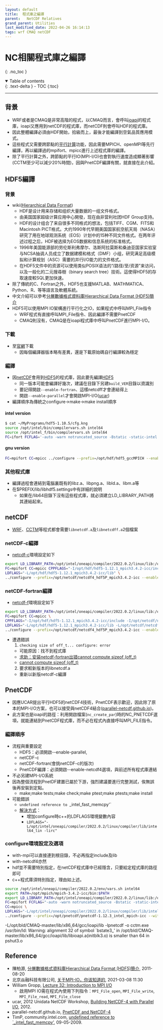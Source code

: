 ```yaml
---
layout: default
title:  程式庫之編譯
parent:   NetCDF Relatives
grand_parent: Utilities
last_modified_date: 2022-04-26 16:14:13
tags: wrf CMAQ netCDF 
---
```

# NC相關程式庫之編譯
{: .no_toc }

<details open markdown="block">
  <summary>
    Table of contents
  </summary>
  {: .text-delta }
- TOC
{:toc}
</details>

---
## 背景
- WRF或者是CMAQ是非常高階的程式，以CMAQ而言，會呼叫[ioapi](https://sinotec2.github.io/Focus-on-Air-Quality/utilities/netCDF/ioapi/#ioapi的編譯)的程式庫，ioapi又應用到netCDF的程式庫，而netCDF則會呼叫HDF的程式庫。
- 因此整體編譯必須由HDF開始，拾級而上，最後才能編譯到空氣品質應用模式。
- 這些程式又需要跨節點的[平行計算](https://sinotec2.github.io/Focus-on-Air-Quality/utilities/ParallelComputation/)功能，因此需要MPICH、openMPI等先行編譯，再以編譯過的mpifort、mpicc進行上述程式庫的編譯。
- 除了平行計算之外，跨節點的平行IO(MPI-I/O)也會對執行速度造成顯著影響(CCTM至少可以減少20%時間)，因與PnetCDF編譯有關，就直接在此介紹。

## HDF5編譯
### 背景
- wiki([Hierarchical Data Format](https://zh.wikipedia.org/wiki/HDF))
  - HDF是设计用来存储和组织大量数据的一组文件格式。
  - 由美国国家超级计算应用中心開發，现在由非营利社团HDF Group支持。
  - HDF的设计组合了来自很多不同格式的想法，包括TIFF、CGM、FITS和Macintosh PICT格式。大约1990年代早期美国国家航空航天局（NASA）研究了用在地球观测系统（EOS）计划中的15种不同文件格式。在两年评述过程之后，HDF被选择为EOS数据和信息系统的标准格式。
  - 1996年美国能源部的劳伦斯利弗摩尔、洛斯阿拉莫斯和桑迪亚国家实验室与NCSA抽调人员成立了数据建模和格式（DMF）小组，研究满足高级模拟和计算规划（ASC）需要的并行I/O能力的文件格式。
  - 在HDF5文件中的资源可以使用类似POSIX语法的“/路径/至/资源”来访问，以及一般化的二元搜尋樹（binary search tree）技術。這使得HDF5的存取速度較SQL更加快速。
- 除了傳統的C、Fortran之外，HDF5也支援MATLAB、MATHMATICA、Python、R、等等語言及軟體系統。  
- 中文介紹可以參考[分層數據格式資料庫Hierarchical Data Format (HDF5)簡介](https://blog.xuite.net/cpy930814355/twblog/100497173-分層數據格式資料庫Hierarchical+Data+Format+(HDF5)簡介)
- HDF5可以使用MPI IO架構進行平行化之IO，如果程式中呼叫MPI_File指令
  - WRF程式有直接呼叫MPI_File指令、因此編譯不需要PnetCDF
  - CMAQ則沒有，CMAQ是在ioapi程式庫中呼叫PnetCDF進行MPI-I/O。

### 下載
- 至[官網](https://www.hdfgroup.org/downloads/hdf5)下載
  - 因每個編譯器版本略有差異，還是下載原始碼自行編譯較為穩定
### 編譯
- 因[netCDF]()會用到[HDF5]()的程式庫，因此要先編譯[HDF5]()
  - 同一版本可能會編譯好幾次，建議在目錄下另建`build_VER`目錄以資識別
  - 要記得開啟`--enable-fortran`、這樣netcdff才會連結得上
  - 開啟`--enable-parallel`才會開啟MPI-I/O([ucar](https://www.unidata.ucar.edu/software/netcdf/workshops/most-recent/pnetcdf/BuildingParallel.html))
- 編譯順序為傳統之configure->make->make install順序
#### intel version

```bash
$ cat ~/MyPrograms/hdf5-1.10.5/cfg.kng
source /opt/intel/bin/compilervars.sh intel64
source /opt/intel_f/bin/compilervars.sh intel64
FC=ifort FCFLAG='-auto -warn notruncated_source -Bstatic -static-intel -O3 -unroll -stack_temps -safe_cray_ptr -convert big_endian -assume byterecl -traceback -xHost -qopenmp' CC=icc ../configure --prefix=/opt/hdf/hdf5_intel --enable-parallel --enable-fortran 
```
#### gnu version

```bash
FC=mpifort CC=mpicc ../configure --prefix=/opt/hdf/hdf5_gccMPICH --enable-fortran --enable-parallel --with-zlib=/opt/Zlib
```

### 其他程式庫
- 編譯過程會連結到電腦裏既有的libz.a、libpng.a、libld.a、libm.a等
- 在$PREFIX/lib/libhdf5.settings中有詳細的說明
  - 如果在/lib64目錄下沒有這些程式庫，就必須建立LD_LIBRARY_PATH將其連結起來。

## netCDF
- [WRF]()、[CCTM]()等程式都會需要`libnetcdf.a`及`libnetcdff.a`2個檔案

### netCDF-c編譯

- [netcdf-c]()環境設定如下

```bash
export LD_LIBRARY_PATH=/opt/intel/oneapi/compiler/2022.0.2/linux/lib:/opt/intel/oneapi/compiler/2022.0.2/linux/lib/x64:/opt/intel/oneapi/compiler/2022.0.2/linux/lib/oclfpga/host/linux64/lib:/opt/intel/oneapi/compiler/2022.0.2/linux/compiler/lib/intel64_lin:/opt/hdf/hdf5-1.12.1_mpich3.4.2-icc/lib
FC=mpifort CC=mpicc CPPFLAGS="-I/opt/hdf/hdf5-1.12.1_mpich3.4.2-icc/include" \
LDFLAGS="-L/opt/hdf/hdf5-1.12.1_mpich3.4.2-icc/lib" \
../configure --prefix=/opt/netcdf/netcdf4_hdf5P_mpich3.4.2-icc --enable-parallel-tests
```

### netCDF-fortran編譯
- [netcdf-f]()環境設定如下

```bash
export LD_LIBRARY_PATH=/opt/intel/oneapi/compiler/2022.0.2/linux/lib:/opt/intel/oneapi/compiler/2022.0.2/linux/lib/x64:/opt/intel/oneapi/compiler/2022.0.2/linux/lib/oclfpga/host/linux64/lib:/opt/intel/oneapi/compiler/2022.0.2/linux/compiler/lib/intel64_lin:/opt/hdf/hdf5-1.12.1_mpich3.4.2-icc/lib:/opt/netcdf/netcdf4_hdf5P_mpich3.4.2-icc/lib
FC=mpifort CC=mpicc \
CPPFLAGS="-I/opt/hdf/hdf5-1.12.1_mpich3.4.2-icc/include -I/opt/netcdf/netcdf4_hdf5P_mpich3.4.2-icc/include" \
LDFLAGS="-L/opt/hdf/hdf5-1.12.1_mpich3.4.2-icc/lib -L/opt/netcdf/netcdf4_hdf5P_mpich3.4.2-icc/lib" \
../configure --prefix=/opt/netcdf/netcdf4_hdf5P_mpich3.4.2-icc --enable-parallel-tests
```
- 遭遇錯誤
  1. `checking size of off_t... configure: error`
    - 可能原因：找不到程式庫
    - [ 求助：安装netcdf-fortran出错cannot compute sizeof (off_t)](http://bbs.06climate.com/forum.php?mod=viewthread&tid=91286)
    - [cannot compute sizeof (off_t)](https://www.unidata.ucar.edu/support/help/MailArchives/netcdf/msg13615.html)
  2. 要求較新版本的libnetcdf.a
    - 重新以新版netcdf-c編譯

## PnetCDF
- 因應UCAR提出平行HDF5的netCDF4技術，PnetCDF表示歡迎，因此除了原本的MPI-I/O方案，也可以接受與netCDF4結合([parallel-netcdf.github.io](https://parallel-netcdf.github.io/wiki/PnetcdfAndNetcdf4.html))。
- 此方案也是ioapi的路徑：利用開啟檔案(`nc_create_par`)時的NC_PNETCDF選項，就能連結到PnetCDF程式庫，而不必在程式內直接呼叫MPI_FILE指令。

### 編譯順序
- 流程與重要設定
  - HDF5：必須開啟--enable-parallel, 
  - netCDF-c
  - netCDF-fortran(會挑netCDF-c的版次)
  - PnetCDF編譯：必須開啟--enable-netcdf4選項，與前述所有程式庫連結
- 不必另建MPI-I/O系統
- 因為整個流程到PnetDF建置已屬於下游，強烈建議要進行完整測試，俟無誤後再安裝到定點。
  - make;make tests;make check;make ptest;make ptests;make install
- 可能錯誤
  - `undefined reference to `_intel_fast_memcpy'`
  - [解決方式](https://community.intel.com/t5/Intel-Fortran-Compiler/undefined-reference-to-intel-fast-memcpy/m-p/758815)：
    - 增加configure時c++的LDFLAGS環境變數內容
    - `LDFLAGS="-L/opt/intel/oneapi/compiler/2022.0.2/linux/compiler/lib/intel64_lin -lirc"`

### configure環境設定及選項
- with-mpi可以直接連到根目錄，不必再指定include及lib
- with-netcdf4亦然
- hdf並不需要特別指定，在netCDF程式庫中已經隱含，只要給定程式庫的路徑即可
- c++程式庫須特別指定，理由如上述。

```bash
source /opt/intel/oneapi/compiler/2022.0.2/env/vars.sh intel64
export PATH=/opt/mpich/mpich-3.4.2-icc/bin:$PATH
export LD_LIBRARY_PATH=/opt/intel/oneapi/compiler/2022.0.2/linux/lib:/opt/intel/oneapi/compiler/2022.0.2/linux/lib/x64:/opt/intel/oneapi/compiler/2022.0.2/linux/lib/oclfpga/host/linux64/lib:/opt/intel/oneapi/compiler/2022.0.2/linux/compiler/lib/intel64_lin:/opt/hdf/hdf5-1.12.1_mpich3.4.2-icc/lib:/opt/netcdf/netcdf4_hdf5P_mpich3.4.2-icc/lib
FC=mpifort FCFLAG="-auto -warn notruncated_source -Bstatic -static-intel -O3 -unroll -stack_temps -safe_cray_ptr -convert big_endian -assume byterecl -traceback -xHost -qopenmp" \
CC=mpicc \
LDFLAGS="-L/opt/intel/oneapi/compiler/2022.0.2/linux/compiler/lib/intel64_lin -lirc" \
../configure --prefix=/opt/pnetcdf/pnetcdf-1.12.3_intel_mpich-icc --with-mpi=/opt/mpich/mpich-3.4.2-icc --with-netcdf4=/opt/netcdf/netcdf4_hdf5P_mpich3.4.2-icc
```

-L/opt/bld/CMAQ-master/lib/x86_64/gcc/ioapi/lib -lpnetcdf -o cctm.exe
/usr/bin/ld: Warning: alignment 32 of symbol `bstate3_' in /opt/bld/CMAQ-master/lib/x86_64/gcc/ioapi/lib/libioapi.a(initblk3.o) is smaller than 64 in pshut3.o

## Reference
- 陳柏源, [分層數據格式資料庫Hierarchical Data Format (HDF5)簡介](https://blog.xuite.net/cpy930814355/twblog/100497173-分層數據格式資料庫Hierarchical+Data+Format+(HDF5)簡介), 2011-08-20
- 北京焱融科技有限公司, [关于MPI-IO，你该知道的](https://www.yanrongyun.com/zh-cn/blogs/all-you-should-know-about-MPI-IO), 2021-03-08 11:30
- William Gropp, [Lecture 32: Introduction to MPI I/O](https://wgropp.cs.illinois.edu/courses/cs598-s16/lectures/lecture32.pdf)
  - 啟用MPI IO需在程式內使用下列指令：`MPI_File_open`, `MPI_File_write`, `MPI_File_read`, `MPI_File_close`
- ucar,  2012 Unidata NetCDF Workshop, [Building NetCDF-4 with Parallel I/O](https://www.unidata.ucar.edu/software/netcdf/workshops/most-recent/pnetcdf/BuildingParallel.html), 2012.
- parallel-netcdf.github.io, [PnetCDF and NetCDF-4](https://parallel-netcdf.github.io/wiki/PnetcdfAndNetcdf4.html)
- TimP, community.intel.com, [undefined reference to `_intel_fast_memcpy'](https://community.intel.com/t5/Intel-Fortran-Compiler/undefined-reference-to-intel-fast-memcpy/m-p/758815), 09-05-2009.

